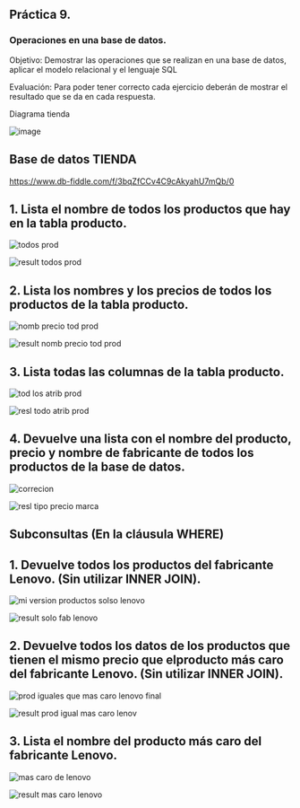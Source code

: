 ## Práctica 9.
### Operaciones en una base de datos.
Objetivo: Demostrar las operaciones que se realizan en una base de datos, aplicar el modelo relacional y el lenguaje SQL

Evaluación: Para poder tener correcto cada ejercicio deberán de mostrar el resultado que se da en cada respuesta.


Diagrama tienda 

![image](https://user-images.githubusercontent.com/104279978/173166903-0b4b13af-edc1-4a39-863a-2d04ed936761.png)


## Base de datos TIENDA 
https://www.db-fiddle.com/f/3bqZfCCv4C9cAkyahU7mQb/0


## 1. Lista el nombre de todos los productos que hay en la tabla producto.


![todos prod ](https://user-images.githubusercontent.com/104279978/173167190-fb743e81-975d-4eb5-a1a4-680f0b8c2203.png)


![result todos prod](https://user-images.githubusercontent.com/104279978/173167194-b1f49367-0a5c-4ca1-893b-00d1af90b9f3.png)




## 2. Lista los nombres y los precios de todos los productos de la tabla producto.


![nomb precio tod prod](https://user-images.githubusercontent.com/104279978/173167278-fd7961e4-8ab4-444c-b944-5a34af376bbe.png)


![result nomb precio tod prod](https://user-images.githubusercontent.com/104279978/173167281-bf5495c0-1c83-4f7c-a8a4-9b6378b82da0.png)



## 3. Lista todas las columnas de la tabla producto.


![tod los atrib prod](https://user-images.githubusercontent.com/104279978/173167438-a6f133a5-5381-4908-8db5-55ebffdfc89e.png)


![resl todo atrib prod ](https://user-images.githubusercontent.com/104279978/173167453-30e8ce13-f36a-4378-9fcb-12f90d539b3e.png)



## 4. Devuelve una lista con el nombre del producto, precio y nombre de fabricante de todos los productos de la base de datos.


![correcion ](https://user-images.githubusercontent.com/104279978/173168835-3f3c4e31-77fc-4246-8e5e-23e0a4680289.png)



![resl tipo precio marca](https://user-images.githubusercontent.com/104279978/173168202-02c7de01-710a-4851-9440-4a74883ca3fd.png)



## Subconsultas (En la cláusula WHERE)
## 1. Devuelve todos los productos del fabricante Lenovo. (Sin utilizar INNER JOIN).

![mi version productos solso lenovo](https://user-images.githubusercontent.com/104279978/173168700-516a29cd-e8cd-4854-9a95-9aa9ce23369e.png)


![result solo fab lenovo ](https://user-images.githubusercontent.com/104279978/173168702-3a0481bd-6aaa-4e09-9913-02741395bfe5.png)





## 2. Devuelve todos los datos de los productos que tienen el mismo precio que elproducto más caro del fabricante Lenovo. (Sin utilizar INNER JOIN).


![prod iguales que mas caro lenovo final ](https://user-images.githubusercontent.com/104279978/173170562-5420f205-87ce-4515-b662-59bdddb6d8f1.png)


![result prod igual mas caro lenov](https://user-images.githubusercontent.com/104279978/173170591-6ea9099f-5863-4406-8289-c0ef863f2816.png)





## 3. Lista el nombre del producto más caro del fabricante Lenovo.

![mas caro de lenovo](https://user-images.githubusercontent.com/104279978/173169277-3ea921bc-c5b3-41eb-a047-5f29f0460d27.png)


![result mas caro lenovo](https://user-images.githubusercontent.com/104279978/173169290-f5c7d7f7-076e-4bce-8af0-28979e8edb28.png)



